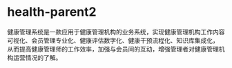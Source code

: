 # health-parent2
健康管理系统是一款应用于健康管理机构的业务系统，实现健康管理机构工作内容可视化、会员管理专业化、健康评估数字化、健康干预流程化、知识库集成化，
从而提高健康管理师的工作效率，加强与会员间的互动，增强管理者对健康管理机构运营情况的了解。


